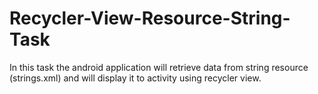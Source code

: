 # Recycler-View-Resource-String-Task
In this task the android application will retrieve data from string resource (strings.xml) and will display it to activity using recycler view.
